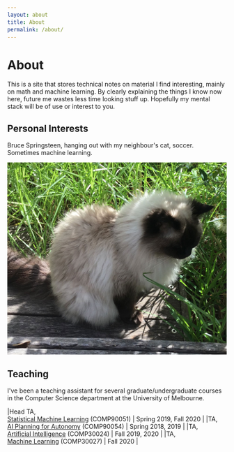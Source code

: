 ```yaml
---
layout: about
title: About
permalink: /about/
---
```

# About
This is a site that stores technical notes on material I find interesting, mainly on math and machine learning. By clearly explaining the things I know now here, future me wastes less time looking stuff up. Hopefully my mental stack will be of use or interest to you.

## Personal Interests

Bruce Springsteen, hanging out with my neighbour's cat, soccer. Sometimes machine learning.

![Image](/assets/images/shell_web.jpg)

<!-- ## Projects

### Neural Image Compression

* [Project Demo](https://colab.research.google.com/github/Justin-Tan/high-fidelity-generative-compression/blob/master/assets/HiFIC_torch_colab_demo.ipynb)

* [Source Code](https://github.com/Justin-Tan/high-fidelity-generative-compression)

This project defines a learnable compression scheme for images of arbitrary size and resolution, and provides a general framework for neural image compression in PyTorch. This will convert images to bitstreams requiring around two orders of magnitude less memory while maintaining similar perceptual quality. The idea is to 'amortize' the memory required to store an image by training a neural model for learnable compression/decompression. This is similar to the transforms used in standard image codecs such as JPEG, except now the transforms are nonlinear and learnable.

The model is capable of yielding perceptually similar reconstructions to the input that tend to be more visually pleasing than traditional image codecs which operate at comparable or higher bitrates.

This project was based on two interesting papers by Mentzer et. al. ([[1]](https://arxiv.org/abs/2006.09965), [[2]]((https://arxiv.org/abs/1811.12817))). -->

## Teaching

I've been a teaching assistant for several graduate/undergraduate courses in the Computer Science department at the University of Melbourne.

|Head TA,<br>[Statistical Machine Learning](https://handbook.unimelb.edu.au/subjects/comp90051) (COMP90051) | Spring 2019, Fall 2020 |
|TA,<br>[AI Planning for Autonomy](https://handbook.unimelb.edu.au/subjects/comp90054) (COMP90054) | Spring 2018, 2019 |
|TA,<br>[Artificial Intelligence](https://handbook.unimelb.edu.au/subjects/comp30024) (COMP30024) | Fall 2019, 2020 |
|TA,<br>[Machine Learning](https://handbook.unimelb.edu.au/subjects/comp30027) (COMP30027) | Fall 2020 |
